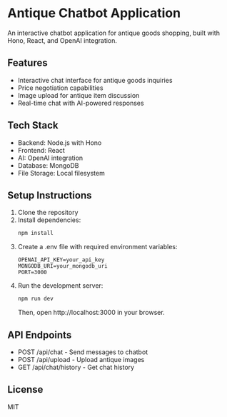 # Antique Chatbot Application

An interactive chatbot application for antique goods shopping, built with Hono, React, and OpenAI integration.

## Features
- Interactive chat interface for antique goods inquiries
- Price negotiation capabilities
- Image upload for antique item discussion
- Real-time chat with AI-powered responses

## Tech Stack
- Backend: Node.js with Hono
- Frontend: React
- AI: OpenAI integration
- Database: MongoDB
- File Storage: Local filesystem

## Setup Instructions

1. Clone the repository
2. Install dependencies:
   ```bash
   npm install
   ```
3. Create a .env file with required environment variables:
   ```
   OPENAI_API_KEY=your_api_key
   MONGODB_URI=your_mongodb_uri
   PORT=3000
   ```
4. Run the development server:
   ```bash
   npm run dev
   ```
   Then, open http://localhost:3000 in your browser.

## API Endpoints
- POST /api/chat - Send messages to chatbot
- POST /api/upload - Upload antique images
- GET /api/chat/history - Get chat history

## License
MIT

